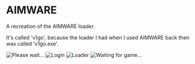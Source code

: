 # AIMWARE
A recreation of the AIMWARE loader.

It's called 'v1go', because the loader I had when I used AIMWARE back then was called 'v1go.exe'.

![Please wait...](http://i.imgur.com/Y775lMv.png)
![Login](http://i.imgur.com/o6qGDjR.png)
![Loader](http://i.imgur.com/eyw1HfG.png)
![Waiting for game...](http://i.imgur.com/FkoU3Qn.png)
